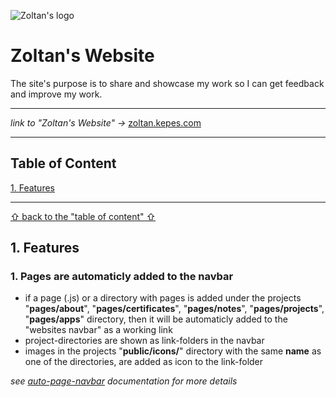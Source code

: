 ![Zoltan's logo](../zoltans-website/assets/images/logo/zoltan_logo.png)

# Zoltan's Website

The site's purpose is to share and showcase my work so I can get feedback and improve my work.

---

_link to "Zoltan's Website" ->_ [zoltan.kepes.com](https://www.zoltankepes.com/)

---

## Table of Content

[1. Features](#1-features)

---

[&#X21e7; back to the "table of content" &#X21e7;](#table-of-content)

## 1. Features

### 1. Pages are automaticly added to the navbar

- if a page (.js) or a directory with pages is added under the projects "**pages/about**", "**pages/certificates**", "**pages/notes**", "**pages/projects**", "**pages/apps**" directory, then it will be automaticly added to the "websites navbar" as a working link
- project-directories are shown as link-folders in the navbar
- images in the projects "**public/icons/**" directory with the same **name** as one of the directories, are added as icon to the link-folder

_see [auto-page-navbar](../zoltans-website/assets/documentation/auto-page-navbar.md) documentation for more details_

